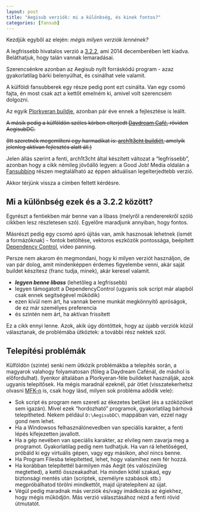 ```yaml
---
layout: post
title: "Aegisub verziók: mi a különbség, és kinek fontos?"
categories: [fansub]
---
```


Kezdjük egyből az elején: *mégis milyen verziók lennének?*

A legfrissebb hivatalos verzió a [3.2.2](https://github.com/Aegisub/Aegisub), ami 2014 decemberében lett kiadva. Beláthatjuk, hogy talán vannak lemaradásai.


Szerencsénkre azonban az Aegisub nyílt forráskódú program - azaz gyakorlatilag bárki belenyúlhat, és csinálhat vele valamit.

A külföldi fansubberek egy része pedig pont ezt csinálta. Van egy csomó fajta, én most csak azt a kettőt emelném ki, amivel volt szerencsém dolgozni.


Az egyik [Plorkyeran buildje](http://plorkyeran.com/aegisub/), azonban pár éve ennek a fejlesztése is leállt.

~~A másik pedig a külföldön széles körben elterjedt [Daydream Café](https://github.com/Ristellise/AegisubDC), röviden AegisubDC.~~

~~(Itt szeretnék megemlíteni egy harmadikat is: [arch1t3cht buildjét](https://github.com/arch1t3cht/Aegisub), amelyik jelenleg aktívan fejlesztés alatt áll.)~~

Jelen állás szerint a fenti, arch1t3cht által készített változat a “legfrissebb”, azonban hogy a cikk némileg jövőálló legyen: a Good Job! Media oldalán a [Fansubbing](https://www.goodjobmedia.com/fansubbing/) részen megtalálható az éppen aktuálisan legelterjedtebb verzió.


Akkor térjünk vissza a címben feltett kérdésre.

## Mi a különbség ezek és a 3.2.2 között?

Egyrészt a fentiekben már benne van a libass (melyről a rendererekről szóló cikkben lesz részletesen szó). Egyelőre maradjunk annyiban, hogy fontos.

Másrészt pedig egy csomó apró újítás van, amik hasznosak lehetnek (ismét a formázóknak) - fontok betöltése, vektoros eszközök pontossága, beépített [Dependency Control](https://github.com/TypesettingTools/DependencyControl), video panning.


Persze nem akarom én megmondani, hogy ki milyen verziót használjon, de van pár dolog, amit mindenképpen érdemes figyelembe venni, akár saját buildet készítesz (franc tudja, minek), akár keresel valamit.
- ***legyen benne libass*** (lehetőleg a legfrissebb)
- legyen támogatott a DependencyControl (ugyanis sok script már alapból csak ennek segítségével működik)
- ezen kívül nem árt, ha vannak benne munkát megkönnyítő apróságok, de ez már személyes preferencia
- és szintén nem árt, ha aktívan frissített

Ez a cikk ennyi lenne. Azok, akik úgy döntöttek, hogy az újabb verziók közül választanak, de problémába ütköztek: a további rész nektek szól.


## Telepítési problémák

Külföldön (szinte) senki nem ütközik problémákba a telepítés során, a magyarok valahogy folyamatosan (főleg a Daydream Cafénál, de máshol is előfordulhat). Ilyenkor általában a Plorkyeran-féle buildeket használják, azok ugyanis telepítősek.
Ha mégis maradnál ezeknél, pár ötlet (visszatekerhetsz olvasni [MFK-n](https://discord.com/channels/939496117865943060/939497236998537246/940656798157914173) is, csak hogy lásd, milyen sok probléma adódik vele):
- Sok script és program nem szereti az ékezetes betűket (és a szóközöket sem igazán). Mivel ezek “hordozható” programok, gyakorlatilag bárhová telepítheted. Nekem például `D:\AegisubDC\` mappában van, ezzel nagy gond nem lehet.
- Ha a Windowsos felhasználónevedben van speciális karakter, a fenti lépés kifejezetten javallott.
- Ha a gép nevében van speciális karakter, az elvileg nem zavarja meg a programot. Gyakorlatilag pedig nem tudhatjuk. Ha van rá lehetőséged, próbáld ki egy virtuális gépen, vagy egy másikon, ahol nincs benne.
- Ha Program Filesba telepítetted, lehet, hogy valamihez nem fér hozzá.
- Ha korábban telepítettél bármilyen más Aegit (és valószínűleg megtetted), a kettő összeakadhat. Ha minden kötél szakad, egy biztonsági mentés után (scriptek, személyre szabások stb.) megpróbálhatod törölni mindkettőt, majd újratelepíteni az újat.
- Végül pedig maradnak más verziók és/vagy imádkozás az égiekhez, hogy mégis működjön. Más verzió választásához nézd a fenti rövid útmutatót.